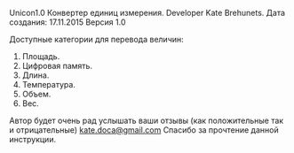 Unicon1.0
Конвертер единиц измерения. Developer Kate Brehunets. Дата создания: 17.11.2015 Версия 1.0

Доступные категории для перевода величин:
1. Площадь.
2. Цифровая память.
3. Длина.
4. Температура.
5. Объем.
6. Вес.

Автор будет очень рад услышать ваши отзывы (как положительные так и отрицательные) kate.doca@gmail.com
Спасибо за прочтение данной инструкции.
